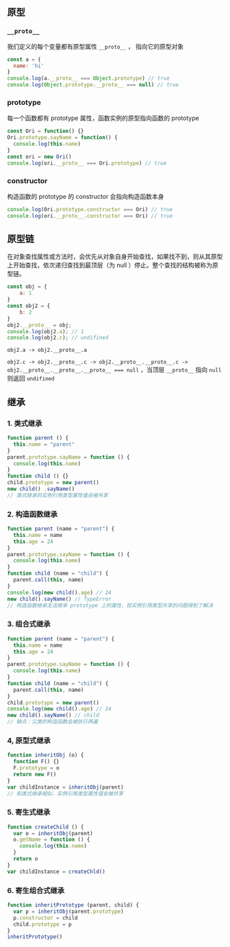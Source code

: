 ## 原型

### `__proto__` 

我们定义的每个变量都有原型属性 `__proto__` ， 指向它的原型对象

~~~javascript
const a = {
  name: 'hi'
}
console.log(a.__proto__ === Object.prototype) // true
console.log(Object.prototype.__proto__ === null) // true
~~~

### prototype

每一个函数都有 prototype 属性，函数实例的原型指向函数的 prototype

~~~javascript
const Ori = function() {}
Ori.prototype.sayName = function() {
  console.log(this.name)
}
const ori = new Ori()
console.log(ori.__proto__ === Ori.prototype) // true
~~~

### constructor

构造函数的 prototype 的 constructor 会指向构造函数本身

~~~javascript
console.log(Ori.prototype.constructor === Ori) // true
console.log(ori.__proto__.constructor === Ori) // true
~~~

## 原型链

在对象查找属性或方法时，会优先从对象自身开始查找，如果找不到，则从其原型上开始查找，依次递归查找到最顶层（为 null ）停止。整个查找的结构被称为原型链。

~~~javascript
const obj = {
	a: 1
}
const obj2 = {
	b: 2
}
obj2.__proto__ = obj;
console.log(obj2.a); // 1
console.log(obj2.c); // undifined
~~~

`obj2.a -> obj2.__proto__.a` 

`obj2.c -> obj2.__proto__.c -> obj2.__proto__.__proto__.c -> obj2.__proto__.__proto__.__proto__ === null` ，当顶层 `__proto__` 指向 `null` 则返回 `undifined` 

## 继承

### 1. 类式继承

~~~javascript
function parent () {
  this.name = "parent"
}
parent.prototype.sayName = function () {
  console.log(this.name)
}
function child () {}
child.prototype = new parent()
new child() .sayName()
// 类式继承的实例引用类型属性值会被共享
~~~

### 2. 构造函数继承

~~~javascript
function parent (name = "parent") {
  this.name = name
  this.age = 24
}
parent.prototype.sayName = function () {
  console.log(this.name)
}
function child (name = "child") {
  parent.call(this, name)
}
console.log(new child().age) // 24
new child().sayName() // TypeError
// 构造函数继承无法继承 prototype 上的属性，但实例引用类型共享的问题得到了解决
~~~

### 3. 组合式继承

~~~javascript
function parent (name = "parent") {
  this.name = name
  this.age = 24
}
parent.prototype.sayName = function () {
  console.log(this.name)
}
function child (name = "child") {
  parent.call(this, name)
}
child.prototype = new parent()
console.log(new child().age) // 24
new child().sayName() // child
// 缺点：父类的构造函数会被执行两遍
~~~

### 4, 原型式继承

~~~javascript
function inheritObj (o) {
  function F() {}
  F.prototype = o
  return new F()
}
var childInstance = inheritObj(parent)
// 和类式继承相似，实例引用类型属性值会被共享
~~~

### 5. 寄生式继承

~~~javascript
function createChild () {
  var o = inheritObj(parent)
  o.getName = function () {
    console.log(this.name)
  }
  return o
}
var childInstance = createChld()
~~~

### 6. 寄生组合式继承

~~~javascript
function inheritPrototype (parent, child) {
  var p = inheritObj(parent.prototype)
  p.constructor = child
  child.prototype = p
}
inheritPrototype()
~~~


